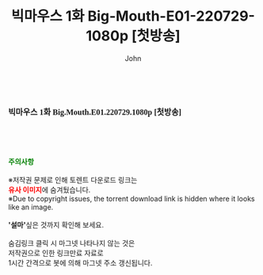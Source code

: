 ﻿---
layout: post
title:  "빅마우스 1화 Big-Mouth-E01-220729-1080p [첫방송]"
author: John
categories: [ 드라마 ]
tags: [  ]
image:  
description: "빅마우스 1화 Big-Mouth-E01-220729-1080p [첫방송] torrent 정보 공유"
toc: true
toc_sticky: true
---

<br>
<div class="view-img">
<img alt="" class="img-tag" content="https://torrentmobile59.com/data/file/drama/2345726642_dHzcF4RT_ac66188d16837239dc21cc211cbc90cc9f6cc0fa.jpg" itemprop="image" src="https://torrentmobile59.com/data/file/drama/2345726642_dHzcF4RT_ac66188d16837239dc21cc211cbc90cc9f6cc0fa.jpg"/></div><div class="view-content" itemprop="description">
<p><span style="font-family:nanumsquareround;font-size:16px;font-weight:700;white-space:nowrap;background-color:rgb(255,255,255);">빅마우스 1화 Big.Mouth.E01.220729.1080p [첫방송]</span> </p> </div>
    
<br><br><br>
<p data-ke-size="size16"><b><span style="color: green;">주의사항</span></b><br /><br />※저작권 문제로 인해 토렌트 다운로드 링크는<br /><b><span style="color: red;">유사 이미지</span></b>에 숨겨뒀습니다.<br />※Due to copyright issues, the torrent download link is hidden where it looks like an image.<br /><br /><b>'설마'</b>싶은 것까지 확인해 보세요.<br /><br />숨김링크 클릭 시 마그넷 나타나지 않는 것은<br />저작권으로 인한 링크만료 자료로<br />1시간 간격으로 봇에 의해 마그넷 주소 갱신됩니다.</p>

